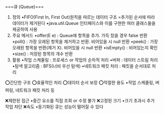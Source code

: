 ===큐 (Queue)===
1. 정의
   •FIFO(First In, First Out)원칙을 따르는 데이터 구조
    =추가된 순서에 따라 데이터가 제거된다
   •java.util.Queue 인터페이스와 이를 구현한 여러 클래스들을 제공하여 사용
2. 주요 메서드
   •offer(E e) : Queue에 항목을 추가. 가득 찼을 경우 false 반환
   •poll() : 가장 오래된 항목을 제거하고 반환. 비어있을 시 null 반환
   •peek() : 가장 오래된 항목을 반환(제거 X). 비어있을 시 null 반환
   •isEmpty() : 비어있는지 확인
   •size() : 저장된 항목의 개수 반환
3. 활용
   •작업 스케줄링 : 프로세스 or 작업의 순차적 처리
   •버퍼 : 데이터 스트림 처리
   •탐색 알고리즘 : BFS(너비 우선 탐색)
   •네트워크 패킷 처리 : 패킷을 순서대로 처리

⭕간단한 구조
⭕효율적인 처리
⭕데이터 순서 보장
⭕적절한 용도
    •작업 스케줄링, 버퍼링, 네트워크 패킷 처리 등

❌제한된 접근
    •중간 요소를 직접 조회 or 수정 불가
❌고정된 크기
    •크기 초과시 추가 작업 차단
❌속도
    •동기화된 큐는 성능이 떨어질 수 있다